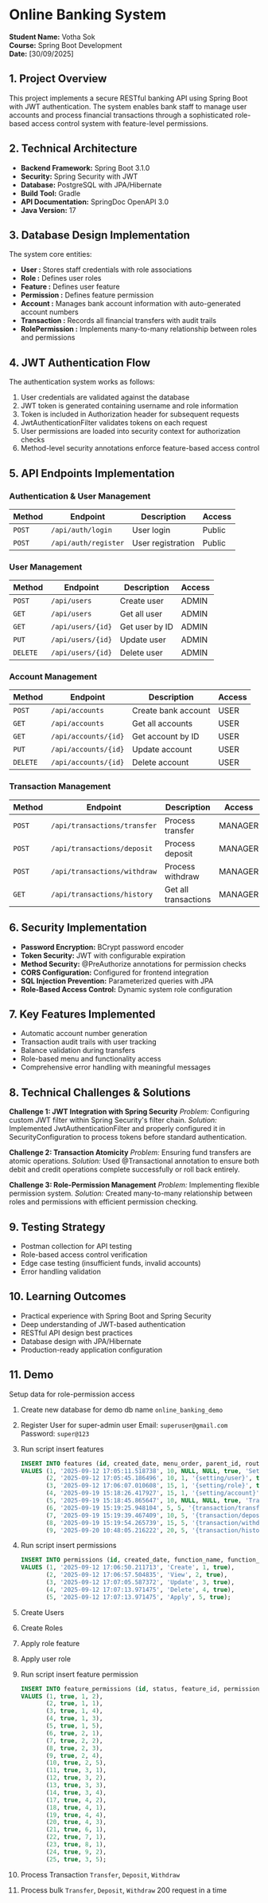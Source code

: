 # Online Banking System

**Student Name:** Votha Sok  
**Course:** Spring Boot Development  
**Date:** [30/09/2025]

## 1. Project Overview

This project implements a secure RESTful banking API using Spring Boot with JWT authentication. The system enables bank
staff to manage user accounts and process financial transactions through a sophisticated role-based access control
system with feature-level permissions.

## 2. Technical Architecture

- **Backend Framework:** Spring Boot 3.1.0
- **Security:** Spring Security with JWT
- **Database:** PostgreSQL with JPA/Hibernate
- **Build Tool:** Gradle
- **API Documentation:** SpringDoc OpenAPI 3.0
- **Java Version:** 17

## 3. Database Design Implementation

The system core entities:

- **User :** Stores staff credentials with role associations
- **Role :** Defines user roles
- **Feature :** Defines user feature
- **Permission :** Defines feature permission
- **Account :** Manages bank account information with auto-generated account numbers
- **Transaction :** Records all financial transfers with audit trails
- **RolePermission :** Implements many-to-many relationship between roles and permissions

## 4. JWT Authentication Flow

The authentication system works as follows:

1. User credentials are validated against the database
2. JWT token is generated containing username and role information
3. Token is included in Authorization header for subsequent requests
4. JwtAuthenticationFilter validates tokens on each request
5. User permissions are loaded into security context for authorization checks
6. Method-level security annotations enforce feature-based access control

## 5. API Endpoints Implementation

### Authentication & User Management

| Method | Endpoint             | Description       | Access     |
|--------|----------------------|-------------------|------------|
| `POST` | `/api/auth/login`    | User login        | Public     |
| `POST` | `/api/auth/register` | User registration | Public     |

### User Management

| Method   | Endpoint          | Description    | Access |
|----------|-------------------|----------------|--------|
| `POST`   | `/api/users`      | Create user    | ADMIN  |
| `GET`    | `/api/users`      | Get all user   | ADMIN  |
| `GET`    | `/api/users/{id}` | Get user by ID | ADMIN  |
| `PUT`    | `/api/users/{id}` | Update user    | ADMIN  |
| `DELETE` | `/api/users/{id}` | Delete user    | ADMIN  |

### Account Management

| Method   | Endpoint             | Description         | Access |
|----------|----------------------|---------------------|--------|
| `POST`   | `/api/accounts`      | Create bank account | USER   |
| `GET`    | `/api/accounts`      | Get all accounts    | USER   |
| `GET`    | `/api/accounts/{id}` | Get account by ID   | USER   |
| `PUT`    | `/api/accounts/{id}` | Update account      | USER   |
| `DELETE` | `/api/accounts/{id}` | Delete account      | USER   |

### Transaction Management

| Method | Endpoint                     | Description          | Access  |
|--------|------------------------------|----------------------|---------|
| `POST` | `/api/transactions/transfer` | Process transfer     | MANAGER |
| `POST` | `/api/transactions/deposit`  | Process deposit      | MANAGER |
| `POST` | `/api/transactions/withdraw` | Process withdraw     | MANAGER |
| `GET`  | `/api/transactions/history`  | Get all transactions | MANAGER |

## 6. Security Implementation

- **Password Encryption:** BCrypt password encoder
- **Token Security:** JWT with configurable expiration
- **Method Security:** @PreAuthorize annotations for permission checks
- **CORS Configuration:** Configured for frontend integration
- **SQL Injection Prevention:** Parameterized queries with JPA
- **Role-Based Access Control:** Dynamic system role configuration

## 7. Key Features Implemented

- Automatic account number generation
- Transaction audit trails with user tracking
- Balance validation during transfers
- Role-based menu and functionality access
- Comprehensive error handling with meaningful messages

## 8. Technical Challenges & Solutions

**Challenge 1: JWT Integration with Spring Security**
*Problem:* Configuring custom JWT filter within Spring Security's filter chain.
*Solution:* Implemented JwtAuthenticationFilter and properly configured it in SecurityConfiguration to process tokens
before standard authentication.

**Challenge 2: Transaction Atomicity**
*Problem:* Ensuring fund transfers are atomic operations.
*Solution:* Used @Transactional annotation to ensure both debit and credit operations complete successfully or roll back
entirely.

**Challenge 3: Role-Permission Management**
*Problem:* Implementing flexible permission system.
*Solution:* Created many-to-many relationship between roles and permissions with efficient permission checking.

## 9. Testing Strategy

- Postman collection for API testing
- Role-based access control verification
- Edge case testing (insufficient funds, invalid accounts)
- Error handling validation

## 10. Learning Outcomes

- Practical experience with Spring Boot and Spring Security
- Deep understanding of JWT-based authentication
- RESTful API design best practices
- Database design with JPA/Hibernate
- Production-ready application configuration

## 11. Demo
Setup data for role-permission access
1. Create new database for demo db name `online_banking_demo`
2. Register User for super-admin user Email:  `superuser@gmail.com` Password: `super@123`
3. Run script insert features

    ```sql
    INSERT INTO features (id, created_date, menu_order, parent_id, router_link, status, title)
    VALUES (1, '2025-09-12 17:05:11.518738', 10, NULL, NULL, true, 'Setting'),
           (2, '2025-09-12 17:05:45.186496', 10, 1, '{setting/user}', true, 'User'),
           (3, '2025-09-12 17:06:07.010608', 15, 1, '{setting/role}', true, 'Role'),
           (4, '2025-09-19 15:18:26.417927', 15, 1, '{setting/account}', true, 'Account'),
           (5, '2025-09-19 15:18:45.865647', 10, NULL, NULL, true, 'Transaction'),
           (6, '2025-09-19 15:19:25.948104', 5, 5, '{transaction/transfer}', true, 'Transfer'),
           (7, '2025-09-19 15:19:39.467409', 10, 5, '{transaction/deposit}', true, 'Deposit'),
           (8, '2025-09-19 15:19:54.265739', 15, 5, '{transaction/withdraw}', true, 'Withdraw'),
           (9, '2025-09-20 10:48:05.216222', 20, 5, '{transaction/history}', true, 'History');
    ```
4. Run script insert permissions

   ```sql
   INSERT INTO permissions (id, created_date, function_name, function_order, status)
   VALUES (1, '2025-09-12 17:06:50.211713', 'Create', 1, true),
          (2, '2025-09-12 17:06:57.504835', 'View', 2, true),
          (3, '2025-09-12 17:07:05.587372', 'Update', 3, true),
          (4, '2025-09-12 17:07:13.971475', 'Delete', 4, true),
          (5, '2025-09-12 17:07:13.971475', 'Apply', 5, true);
   ```
5. Create Users
6. Create Roles
7. Apply role feature
8. Apply user role
9. Run script insert feature permission

   ```sql
   INSERT INTO feature_permissions (id, status, feature_id, permission_id)
   VALUES (1, true, 1, 2),
          (2, true, 1, 1),
          (3, true, 1, 4),
          (4, true, 1, 3),
          (5, true, 1, 5),
          (6, true, 2, 1),
          (7, true, 2, 2),
          (8, true, 2, 3),
          (9, true, 2, 4),
          (10, true, 2, 5),
          (11, true, 3, 1),
          (12, true, 3, 2),
          (13, true, 3, 3),
          (14, true, 3, 4),
          (17, true, 4, 2),
          (18, true, 4, 1),
          (19, true, 4, 4),
          (20, true, 4, 3),
          (21, true, 6, 1),
          (22, true, 7, 1),
          (23, true, 8, 1),
          (24, true, 9, 2),
          (25, true, 3, 5);
   ```
10. Process Transaction `Transfer`, `Deposit`, `Withdraw`
11. Process bulk `Transfer`, `Deposit`, `Withdraw` 200 request in a time 
